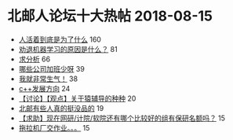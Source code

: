 # 北邮人论坛十大热帖 2018-08-15

- [人活着到底是为了什么](https://bbs.byr.cn/article/Talking/6034356) 160
- [劝退机器学习的原因是什么？](https://bbs.byr.cn/article/ML_DM/31064) 81
- [求分析](https://bbs.byr.cn/article/Feeling/3071420) 66
- [哪些公司加班少呀](https://bbs.byr.cn/article/WorkLife/1106915) 39
- [我就非常生气！](https://bbs.byr.cn/article/Tennis/32667) 38
- [c++发展方向](https://bbs.byr.cn/article/CPP/98093) 24
- [【讨论】【观点】关于猿辅导的种种](https://bbs.byr.cn/article/Job/1983450) 20
- [北邮有些人真的挺没品的](https://bbs.byr.cn/article/Friends/1884685) 19
- [【求助】现在网研/计院/软院还有哪个比较好的组有保研名额吗？](https://bbs.byr.cn/article/AimGraduate/1147910) 15
- [拖拉机厂交作业。。。](https://bbs.byr.cn/article/AutoMotor/126726) 15


